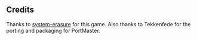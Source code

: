 ## Credits

Thanks to [system-erasure](https://system-erasure.itch.io/zeroranger) for this game.  Also thanks to Tekkenfede for the porting and packaging for PortMaster.

